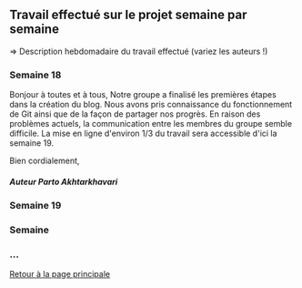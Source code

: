 ## Travail effectué sur le projet semaine par semaine

=> Description hebdomadaire du travail effectué (variez les auteurs !)

### Semaine 18

Bonjour à toutes et à tous,
Notre groupe a finalisé les premières étapes dans la création du blog.
Nous avons pris connaissance du fonctionnement de Git ainsi que de la façon de partager nos progrès.
En raison des problèmes actuels, la communication entre les membres du groupe semble difficile.
La mise en ligne d'environ 1/3 du travail sera accessible d'ici la semaine 19.

Bien cordialement,
##### Auteur Parto Akhtarkhavari

### Semaine 19
### Semaine 
### ...

<a href="index.html"> Retour à la page principale </a>

